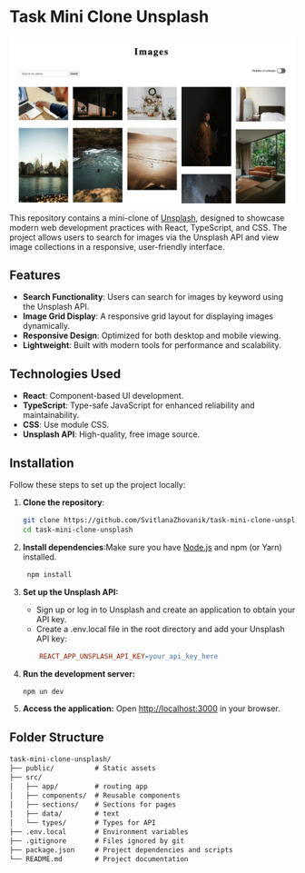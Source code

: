# Task Mini Clone Unsplash

![Project Screenshot](./public/ogp.jpg 'Project Screenshot')

This repository contains a mini-clone of [Unsplash](https://unsplash.com/), designed to showcase modern web development practices with React, TypeScript, and CSS. The project allows users to search for images via the Unsplash API and view image collections in a responsive, user-friendly interface.

## Features

- **Search Functionality**: Users can search for images by keyword using the Unsplash API.
- **Image Grid Display**: A responsive grid layout for displaying images dynamically.
- **Responsive Design**: Optimized for both desktop and mobile viewing.
- **Lightweight**: Built with modern tools for performance and scalability.

## Technologies Used

- **React**: Component-based UI development.
- **TypeScript**: Type-safe JavaScript for enhanced reliability and maintainability.
- **CSS**: Use module CSS.
- **Unsplash API**: High-quality, free image source.

## Installation

Follow these steps to set up the project locally:

1. **Clone the repository**:
   ```bash
   git clone https://github.com/SvitlanaZhovanik/task-mini-clone-unsplash.git
   cd task-mini-clone-unsplash
   ```
2. **Install dependencies**:Make sure you have [Node.js](https://nodejs.org/en) and npm (or Yarn) installed.
   ```bash
    npm install
   ```
3. **Set up the Unsplash API:**

   - Sign up or log in to Unsplash and create an application to obtain your API key.
   - Create a .env.local file in the root directory and add your Unsplash API key:

   ```makefile
       REACT_APP_UNSPLASH_API_KEY=your_api_key_here
   ```

4. **Run the development server:**
   ```bash
   npm un dev
   ```
5. **Access the application:** Open [http://localhost:3000](http://localhost:3000) in your browser.

## Folder Structure

```
task-mini-clone-unsplash/
├── public/          # Static assets
├── src/
│   ├── app/         # routing app
│   ├── components/  # Reusable components
│   ├── sections/    # Sections for pages
│   ├── data/        # text
│   └── types/       # Types for API
├── .env.local       # Environment variables
├── .gitignore       # Files ignored by git
├── package.json     # Project dependencies and scripts
└── README.md        # Project documentation
```
